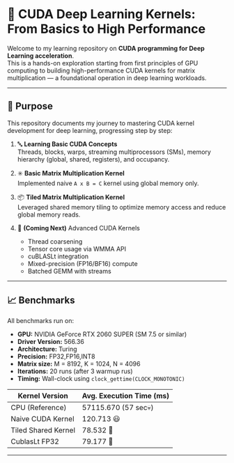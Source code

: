 # 🚀 CUDA Deep Learning Kernels: From Basics to High Performance

Welcome to my learning repository on **CUDA programming for Deep Learning acceleration**.  
This is a hands-on exploration starting from first principles of GPU computing to building high-performance CUDA kernels for matrix multiplication — a foundational operation in deep learning workloads.

---

## 🧠 Purpose

This repository documents my journey to mastering CUDA kernel development for deep learning, progressing step by step:

1. 🔤 **Learning Basic CUDA Concepts**  
   Threads, blocks, warps, streaming multiprocessors (SMs), memory hierarchy (global, shared, registers), and occupancy.

2. ✳️ **Basic Matrix Multiplication Kernel**  
   Implemented naive `A x B = C` kernel using global memory only.

3. 📦 **Tiled Matrix Multiplication Kernel**  
   Leveraged shared memory tiling to optimize memory access and reduce global memory reads.

4. 🔮 **(Coming Next)** Advanced CUDA Kernels  
   - Thread coarsening  
   - Tensor core usage via WMMA API  
   - cuBLASLt integration  
   - Mixed-precision (FP16/BF16) compute  
   - Batched GEMM with streams

---

## 📈 Benchmarks

All benchmarks run on:
- **GPU:** NVIDIA GeForce RTX 2060 SUPER (SM 7.5 or similar)
- **Driver Version:** 566.36
- **Architecture:** Turing
- **Precision:** FP32,FP16,INT8 
- **Matrix size:** M = 8192, K = 1024, N = 4096  
- **Iterations:** 20 runs (after 3 warmup rus) 
- **Timing:** Wall-clock using `clock_gettime(CLOCK_MONOTONIC)`

| Kernel Version        | Avg. Execution Time (ms) |
|-----------------------|--------------------------|
| CPU (Reference)       | 57115.670 (57 sec💀)     |
| Naive CUDA Kernel     | 120.713 😃               |
| Tiled Shared Kernel   | 78.532 🤩                |
| CublasLt FP32         | 79.177 🤩                |



---



